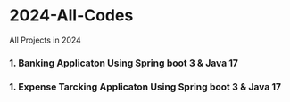 # 2024-All-Codes

All Projects in 2024


<h3>1. Banking Applicaton Using Spring boot 3 & Java 17</h3>
<h3>1. Expense Tarcking Applicaton Using Spring boot 3 & Java 17</h3>
